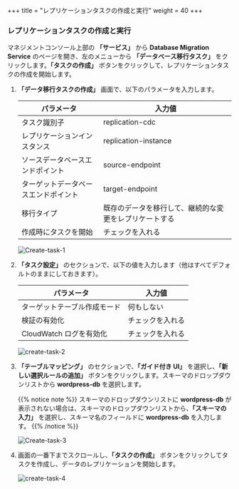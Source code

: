 +++
title = "レプリケーションタスクの作成と実行"
weight = 40
+++

### レプリケーションタスクの作成と実行

マネジメントコンソール上部の **「サービス」** から **Database Migration Service** のページを開き、左のメニューから **「データベース移行タスク」** をクリックします。**「タスクの作成」** ボタンをクリックして、レプリケーションタスクの作成を開始します。

1. **「データ移行タスクの作成」** 画面で、以下のパラメータを入力します。

    | パラメータ               | 入力値                                               |
    | ---------------------- | --------------------------------------------------- |
    | タスク識別子             | replication-cdc                                     |
    | レプリケーションインスタンス   | replication-instance                             |
    | ソースデータベースエンドポイント        | source-endpoint                          |
    | ターゲットデータベースエンドポイント        | target-endpoint                       |
    | 移行タイプ         | 既存のデータを移行して、継続的な変更をレプリケートする              |
    | 作成時にタスクを開始      | チェックを入れる                                         |
    
    ![Create-task-1](/db-mig/Create-task-1.ja.png)

2. **「タスク設定」** のセクションで、以下の値を入力します（他はすべてデフォルトのままにしておきます）。

    | パラメータ              | 入力値                                               |
    | ---------------------- | --------------------------------------------------- |
    | ターゲットテーブル作成モード          |  何もしない          |
    | 検証の有効化      | チェックを入れる                                             |                 
    | CloudWatch ログを有効化 | チェックを入れる                                             |
    
    ![create-task-2](/db-mig/create-task-2.ja.png)
    
3. **「テーブルマッピング」** のセクションで、**「ガイド付き UI」** を選択し、**「新しい選択ルールの追加」** ボタンをクリックします。スキーマのドロップダウンリストから **wordpress-db** を選択します。

    {{% notice note %}}
スキーマのドロップダウンリストに **wordpress-db** が表示されない場合は、スキーマのドロップダウンリストから、**「スキーマの入力」** を選択し、スキーマ名のフィールドに **wordpress-db** を入力します。
{{% /notice %}}    

    ![Create-task-3](/db-mig/Create-task-3.ja.png)

4. 画面の一番下までスクロールし、**「タスクの作成」** ボタンをクリックしてタスクを作成し、データのレプリケーションを開始します。

    ![create-task-4](/db-mig/create-task-4.ja.png)
